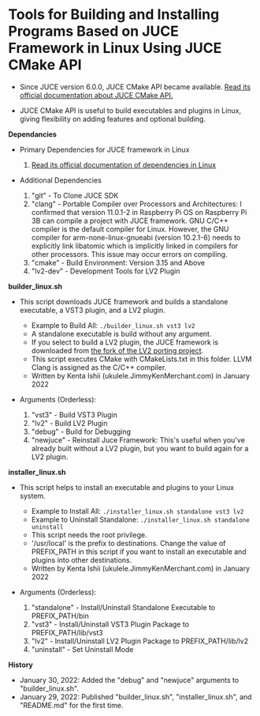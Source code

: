 # Tools for Building and Installing Programs Based on JUCE Framework in Linux Using JUCE CMake API

* Since JUCE version 6.0.0, JUCE CMake API became available. [Read its official documentation about JUCE CMake API.](https://github.com/juce-framework/JUCE/blob/master/docs/CMake%20API.md)

* JUCE CMake API is useful to build executables and plugins in Linux, giving flexibility on adding features and optional building.

**Dependancies**

* Primary Dependencies for JUCE framework in Linux
  1. [Read its official documentation of dependencies in Linux](https://github.com/juce-framework/JUCE/blob/master/docs/Linux%20Dependencies.md)

* Additional Dependencies
  1. "git" - To Clone JUCE SDK
  2. "clang" - Portable Compiler over Processors and Architectures: I confirmed that version 11.0.1-2 in Raspberry Pi OS on Raspberry Pi 3B can compile a project with JUCE framework. GNU C/C++ compiler is the default compiler for Linux. However, the GNU compiler for arm-none-linux-gnueabi (version 10.2.1-6) needs to explicitly link libatomic which is implicitly linked in compilers for other processors. This issue may occur errors on compiling.
  3. "cmake" - Build Environment: Version 3.15 and Above
  4. "lv2-dev" - Development Tools for LV2 Plugin

**builder_linux.sh**

* This script downloads JUCE framework and builds a standalone executable, a VST3 plugin, and a LV2 plugin.
  * Example to Build All: `./builder_linux.sh vst3 lv2`
  * A standalone executable is build without any argument.
  * If you select to build a LV2 plugin, the JUCE framework is downloaded from [the fork of the LV2 porting project](https://github.com/lv2-porting-project/JUCE/tree/lv2).
  * This script executes CMake with CMakeLists.txt in this folder. LLVM Clang is assigned as the C/C++ compiler.
  * Written by Kenta Ishii (ukulele.JimmyKenMerchant.com) in January 2022

* Arguments (Orderless):
  1. "vst3" - Build VST3 Plugin
  2. "lv2" - Build LV2 Plugin
  3. "debug" - Build for Debugging
  4. "newjuce" - Reinstall Juce Framework: This's useful when you've already built without a LV2 plugin, but you want to build again for a LV2 plugin.

**installer_linux.sh**

* This script helps to install an executable and plugins to your Linux system.
  * Example to Install All: `./installer_linux.sh standalone vst3 lv2`
  * Example to Uninstall Standalone: `./installer_linux.sh standalone uninstall`
  * This script needs the root privilege.
  * '/usr/local' is the prefix to destinations. Change the value of PREFIX_PATH in this script if you want to install an executable and plugins into other destinations.
  * Written by Kenta Ishii (ukulele.JimmyKenMerchant.com) in January 2022

* Arguments (Orderless):
  1. "standalone" - Install/Uninstall Standalone Executable to PREFIX_PATH/bin
  2. "vst3" - Install/Uninstall VST3 Plugin Package to PREFIX_PATH/lib/vst3
  3. "lv2" - Install/Uninstall LV2 Plugin Package to PREFIX_PATH/lib/lv2
  4. "uninstall" - Set Uninstall Mode

**History**

* January 30, 2022: Added the "debug" and "newjuce" arguments to "builder_linux.sh".
* January 29, 2022: Published "builder_linux.sh", "installer_linux.sh", and "README.md" for the first time.
